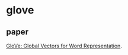 # glove

## paper

[GloVe: Global Vectors for Word Representation](https://nlp.stanford.edu/pubs/glove.pdf).


